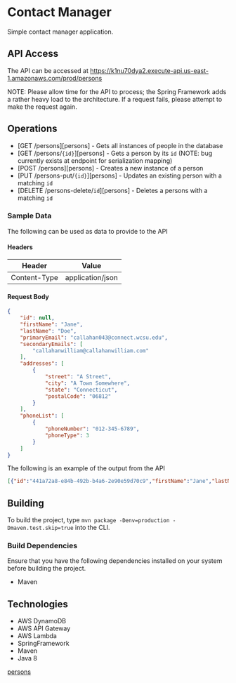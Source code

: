 # Contact Manager

Simple contact manager application.

## API Access

The API can be accessed at https://k1nu70dya2.execute-api.us-east-1.amazonaws.com/prod/persons

NOTE: Please allow time for the API to process; the Spring Framework adds a rather heavy load
to the architecture. If a request fails, please attempt to make the request again.

## Operations

- [GET /persons][persons] - Gets all instances of people in the database
- [GET /persons/`{id}`][persons] - Gets a person by its `id` (NOTE: bug currently exists at endpoint for serialization mapping)
- [POST /persons][persons] - Creates a new instance of a person
- [PUT /persons-put/`{id}`][persons] - Updates an existing person with a matching `id`
- [DELETE /persons-delete/`id`][persons] - Deletes a persons with a matching `id`

### Sample Data

The following can be used as data to provide to the API

#### Headers

| Header | Value |
| :------: | :-----: |
| Content-Type | application/json |

#### Request Body

```json
{
	"id": null,
	"firstName": "Jane",
	"lastName": "Doe",
	"primaryEmail": "callahan043@connect.wcsu.edu",
	"secondaryEmails": [
		"callahanwilliam@callahanwilliam.com"
	],
	"addresses": [
		{
			"street": "A Street",
			"city": "A Town Somewhere",
			"state": "Connecticut",
			"postalCode": "06812"
		}
	],
	"phoneList": [
		{
			"phoneNumber": "012-345-6789",
			"phoneType": 3
		}
	]
}
```

The following is an example of the output from the API

```json
[{"id":"441a72a8-e84b-492b-b4a6-2e90e59d70c9","firstName":"Jane","lastName":"Doe","primaryEmail":"callahan043@connect.wcsu.edu","secondaryEmailList":null,"addressList":null,"phoneList":[{"phoneNumber":"012-345-6789","phoneType":3}],"links":[]}]
```

## Building

To build the project, type `mvn package -Denv=production -Dmaven.test.skip=true` into the CLI.

### Build Dependencies

Ensure that you have the following dependencies installed on your system before building the project.

- Maven

## Technologies

- AWS DynamoDB
- AWS API Gateway
- AWS Lambda
- SpringFramework
- Maven
- Java 8

[persons](https://k1nu70dya2.execute-api.us-east-1.amazonaws.com/prod/persons)
